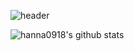 <!-- 헤더 -->
![header](https://capsule-render.vercel.app/api?type=waving&color=#f4d47b&section=header&text=hanna's%20github&fontColor=ffffff&height=210)

![hanna0918's github stats](https://github-readme-stats.vercel.app/api?username=hanna0918&show_icons=true)

<!--
**hanna0918/hanna0918** is a ✨ _special_ ✨ repository because its `README.md` (this file) appears on your GitHub profile.

Here are some ideas to get you started:

- 🔭 I’m currently working on ...
- 🌱 I’m currently learning ...
- 👯 I’m looking to collaborate on ...
- 🤔 I’m looking for help with ...
- 💬 Ask me about ...
- 📫 How to reach me: ...
- 😄 Pronouns: ...
- ⚡ Fun fact: ...
-->
